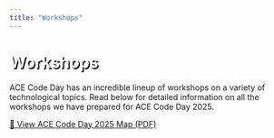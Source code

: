 ```yaml
---
title: "Workshops"
---
```


<!DOCTYPE html>
<html lang="en">
<head>
  <meta charset="UTF-8">
  <title>Workshops</title>
  <meta name="viewport" content="width=device-width, initial-scale=1.0">
  <!-- Tailwind CSS (include only if not already included in your layout) -->
  <script src="https://cdn.tailwindcss.com"></script>
  <style>
    .text-outline-shadow {
      text-shadow: 2px 2px 0 #000;
      color: white;
    }
  </style>
</head>
<body class="bg-gray-900 text-white px-6 py-10">

  <h1 class="text-4xl font-bold mb-4 text-outline-shadow before:content-['Workshops']">Workshops</h1>

  <p class="mb-4">
    ACE Code Day has an incredible lineup of workshops on a variety of technological topics. Read below for detailed information on all the workshops we have prepared for ACE Code Day 2025.
  </p>

  <!-- Map link button -->
  <a href="https://drive.google.com/file/d/1LONSVSzAuAF4D5XZrLgp_5JvAKjZ-GjD/view?usp=sharing" 
     target="_blank" 
     rel="noopener noreferrer"
     class="inline-block mt-2 px-5 py-2 bg-blue-600 text-white font-semibold rounded-lg hover:bg-blue-700 transition">
     📍 View ACE Code Day 2025 Map (PDF)
  </a>

</body>
</html>
